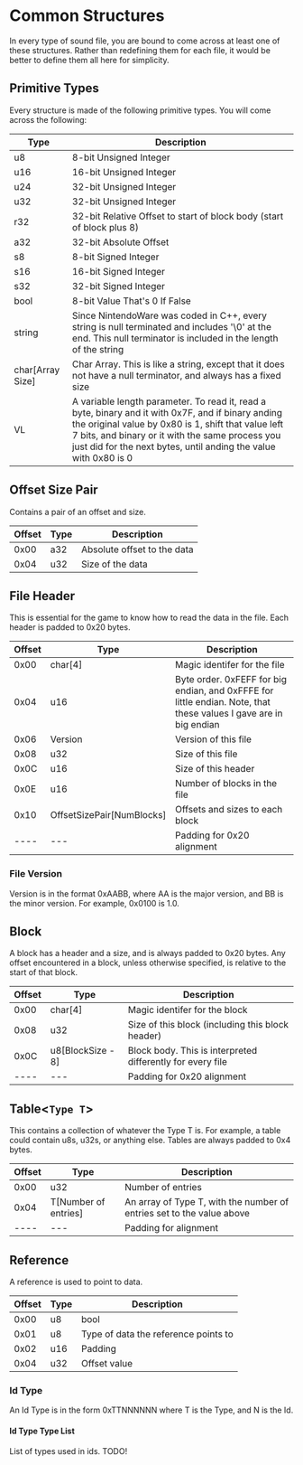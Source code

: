 # Common Structures
In every type of sound file, you are bound to come across at least one of these structures. Rather than redefining them for each file, it would be better to define them all here for simplicity.

## Primitive Types
Every structure is made of the following primitive types. You will come across the following:

| **Type** | **Description** |
|----------|-----------------|
|u8|8-bit Unsigned Integer|
|u16|16-bit Unsigned Integer|
|u24|32-bit Unsigned Integer|
|u32|32-bit Unsigned Integer|
|r32|32-bit Relative Offset to start of block body (start of block plus 8)|
|a32|32-bit Absolute Offset|
|s8|8-bit Signed Integer|
|s16|16-bit Signed Integer|
|s32|32-bit Signed Integer|
|bool|8-bit Value That's 0 If False|
|string|Since NintendoWare was coded in C++, every string is null terminated and includes '\0' at the end. This null terminator is included in the length of the string|
|char[Array Size]|Char Array. This is like a string, except that it does not have a null terminator, and always has a fixed size|
|VL|A variable length parameter. To read it, read a byte, binary and it with 0x7F, and if binary anding the original value by 0x80 is 1, shift that value left 7 bits, and binary or it with the same process you just did for the next bytes, until anding the value with 0x80 is 0|

## Offset Size Pair
Contains a pair of an offset and size.

| **Offset** | **Type** | **Description** |
|------------|----------|-----------------|
|0x00|a32|Absolute offset to the data|
|0x04|u32|Size of the data|

## File Header
This is essential for the game to know how to read the data in the file. Each header is padded to 0x20 bytes.

| **Offset** | **Type** | **Description** |
|------------|----------|-----------------|
|0x00|char[4]|Magic identifer for the file|
|0x04|u16|Byte order. 0xFEFF for big endian, and 0xFFFE for little endian. Note, that these values I gave are in big endian|
|0x06|Version|Version of this file|
|0x08|u32|Size of this file|
|0x0C|u16|Size of this header|
|0x0E|u16|Number of blocks in the file|
|0x10|OffsetSizePair[NumBlocks]|Offsets and sizes to each block|
|----|---|Padding for 0x20 alignment|

### File Version
Version is in the format 0xAABB, where AA is the major version, and BB is the minor version. For example, 0x0100 is 1.0.

## Block
A block has a header and a size, and is always padded to 0x20 bytes. Any offset encountered in a block, unless otherwise specified, is relative to the start of that block.

| **Offset** | **Type** | **Description** |
|------------|----------|-----------------|
|0x00|char[4]|Magic identifer for the block|
|0x08|u32|Size of this block (including this block header)|
|0x0C|u8[BlockSize - 8]|Block body. This is interpreted differently for every file|
|----|---|Padding for 0x20 alignment|

## Table<`Type T`>
This contains a collection of whatever the Type T is. For example, a table could contain u8s, u32s, or anything else. Tables are always padded to 0x4 bytes.

| **Offset** | **Type** | **Description** |
|------------|----------|-----------------|
|0x00|u32|Number of entries|
|0x04|T[Number of entries]|An array of Type T, with the number of entries set to the value above|
|----|---|Padding for alignment|

## Reference
A reference is used to point to data.

| **Offset** | **Type** | **Description** |
|------------|----------|-----------------|
|0x00|u8|bool|If the offset is relative to the start of the block body (start of the block plus 8)|
|0x01|u8|Type of data the reference points to|
|0x02|u16|Padding|
|0x04|u32|Offset value|

### Id Type
An Id Type is in the form 0xTTNNNNNN where T is the Type, and N is the Id.

#### Id Type Type List
List of types used in ids. TODO!